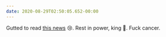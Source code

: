 ```yaml
---
date: 2020-08-29T02:50:05.652-00:00
---
```

Gutted to read [this news](https://twitter.com/chadwickboseman/status/1299530165463199747?s=21) 😢. Rest in power, king 👑. Fuck cancer.
